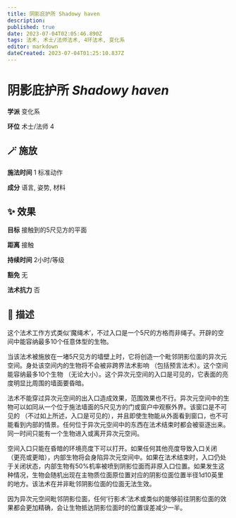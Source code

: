 ```yaml
---
title: 阴影庇护所 Shadowy haven
description: 
published: true
date: 2023-07-04T02:05:46.890Z
tags: 法术, 术士/法师法术, 4环法术, 变化系
editor: markdown
dateCreated: 2023-07-04T01:25:10.837Z
---
```


# **阴影庇护所** *Shadowy haven*

**学派** 变化系 

**环位** 术士/法师 4

## 🪄 施放

**施法时间** 1 标准动作

**成分** 语言, 姿势, 材料

## ✨ 效果 

**目标** 接触到的5尺见方的平面 

**距离** 接触  

**持续时间** 2小时/等级 

**豁免** 无

**法术抗力** 否

## 📖 描述

这个法术工作方式类似‘魔绳术’，不过入口是一个5尺的方格而非绳子。开辟的空间中能容纳最多10个任意体型的生物。

当该法术被施放在一堵5尺见方的墙壁上时，它将创造一个毗邻阴影位面的异次元空间。身处该空间内的生物将不会被非跨界法术影响 （包括预言法术）。这个空间能容纳最多10个生物 （无论大小）。这个异次元空间的入口是可见的，它表面的亮度明显比周围的墙面要昏暗。

法术不能穿过异次元空间的出入口造成效果，范围效果也不行。异次元空间中的生物可以如同从一个位于施法墙面的5尺见方的门或窗户中观察外界。该窗口是不可见的 （不过如上所述，入口是可见的），并且即使生物能从外面看到窗口，也不可能看到内部的情景。任何位于异次元空间中的东西在法术结束时都会被驱逐出来。同一时间只能有一个生物进入或离开异次元空间。

空间入口只能在昏暗的环境亮度下可以打开。如果任何其他亮度导致入口关闭 （更亮或更暗），内部生物将会身陷异次元空间中。如果在法术结束时，入口仍处于关闭状态，内部生物有50%机率被喷到阴影位面而非原入口位置。如果发生这种情况，生物会随机出现在主物质位面原位置对应的阴影位面位置半径1d10英里的地方。该法术在并非毗邻阴影位面的位面无法生效。

因为异次元空间毗邻阴影位面，任何‘行影术’法术或类似的能够前往阴影位面的效果都会更加精确，会让生物抵达阴影位面时的位置误差减少一半。
    